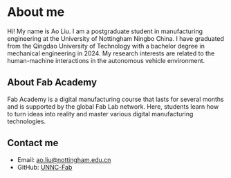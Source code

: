 # About me

Hi! My name is Ao Liu. I am a postgraduate student in manufacturing engineering at the University of Nottingham Ningbo China. I have graduated from the Qingdao University of Technology with a bachelor degree in mechanical engineering in 2024. My research interests are related to the human-machine interactions in the autonomous vehicle environment.

## About Fab Academy

Fab Academy is a digital manufacturing course that lasts for several months and is supported by the global Fab Lab network. Here, students learn how to turn ideas into reality and master various digital manufacturing technologies.

## Contact me

- Email: [ao.liu@nottingham.edu.cn](mailto:ao.liu@nottingham.edu.cn)
- GitHub: [UNNC-Fab](https://github.com/UNNC-Fab/2025-1-AL)
